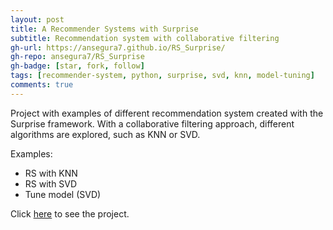 ```yaml
---
layout: post
title: A Recommender Systems with Surprise
subtitle: Recommendation system with collaborative filtering
gh-url: https://ansegura7.github.io/RS_Surprise/
gh-repo: ansegura7/RS_Surprise
gh-badge: [star, fork, follow]
tags: [recommender-system, python, surprise, svd, knn, model-tuning]
comments: true
---
```


Project with examples of different recommendation system created with the Surprise framework. With a collaborative filtering approach, different algorithms are explored, such as KNN or SVD.

Examples:
- RS with KNN
- RS with SVD
- Tune model (SVD)

Click [here](https://ansegura7.github.io/RS_Surprise/) to see the project.